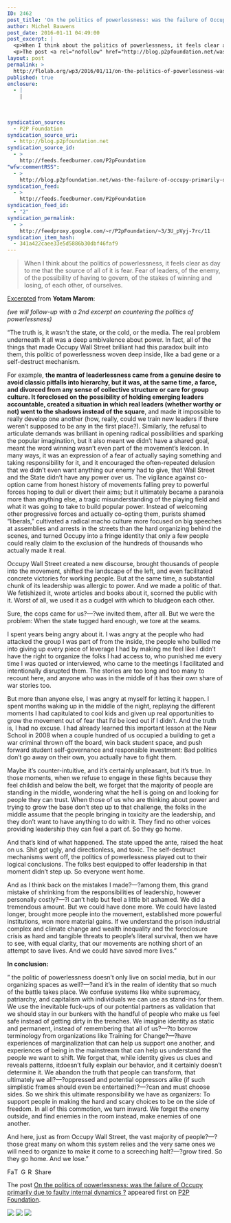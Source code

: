 ```yaml
---
ID: 2462
post_title: 'On the politics of powerlessness: was the failure of Occupy primarily due to faulty internal dynamics ?'
author: Michel Bauwens
post_date: 2016-01-11 04:49:00
post_excerpt: |
  <p>When I think about the politics of powerlessness, it feels clear as day to me that the source of all of it is fear. Fear of leaders, of the enemy, of the possibility of having to govern, of the stakes of winning and losing, of each other, of ourselves. Excerpted from Yotam Marom: (we will [&hellip;]</p>
  <p>The post <a rel="nofollow" href="http://blog.p2pfoundation.net/was-the-failure-of-occupy-primarily-due-to-faulty-internal-dynamics/2016/01/11">On the politics of powerlessness: was the failure of Occupy primarily due to faulty internal dynamics ?</a> appeared first on <a rel="nofollow" href="http://blog.p2pfoundation.net/">P2P Foundation</a>.</p>
layout: post
permalink: >
  http://flolab.org/wp3/2016/01/11/on-the-politics-of-powerlessness-was-the-failure-of-occupy-primarily-due-to-faulty-internal-dynamics/
published: true
enclosure:
  - |
    |
        
        
        
syndication_source:
  - P2P Foundation
syndication_source_uri:
  - http://blog.p2pfoundation.net
syndication_source_id:
  - >
    http://feeds.feedburner.com/P2pFoundation
"wfw:commentRSS":
  - >
    http://blog.p2pfoundation.net/was-the-failure-of-occupy-primarily-due-to-faulty-internal-dynamics/2016/01/11/feed
syndication_feed:
  - >
    http://feeds.feedburner.com/P2pFoundation
syndication_feed_id:
  - "2"
syndication_permalink:
  - >
    http://feedproxy.google.com/~r/P2pFoundation/~3/3U_pVyj-7rc/11
syndication_item_hash:
  - 341a422caee33e5d5886b30dbf46faf9
---
```

> When I think about the politics of powerlessness, it feels clear as day to me that the source of all of it is fear. Fear of leaders, of the enemy, of the possibility of having to govern, of the stakes of winning and losing, of each other, of ourselves.

[Excerpted][1] from **Yotam Marom**:

*(we will follow-up with a 2nd excerpt on countering the politics of powerlessness)*

“The truth is, it wasn’t the state, or the cold, or the media. The real problem underneath it all was a deep ambivalence about power. In fact, all of the things that made Occupy Wall Street brilliant had this paradox built into them, this politic of powerlessness woven deep inside, like a bad gene or a self-destruct mechanism.

For example, **the mantra of leaderlessness came from a genuine desire to avoid classic pitfalls into hierarchy, but it was, at the same time, a farce, and divorced from any sense of collective structure or care for group culture. It foreclosed on the possibility of holding emerging leaders accountable, created a situation in which real leaders (whether worthy or not) went to the shadows instead of the square**, and made it impossible to really develop one another (how, really, could we train new leaders if there weren’t supposed to be any in the first place?). Similarly, the refusal to articulate demands was brilliant in opening radical possibilities and sparking the popular imagination, but it also meant we didn’t have a shared goal, meant the word winning wasn’t even part of the movement’s lexicon. In many ways, it was an expression of a fear of actually saying something and taking responsibility for it, and it encouraged the often-repeated delusion that we didn’t even want anything our enemy had to give, that Wall Street and the State didn’t have any power over us. The vigilance against co-option came from honest history of movements falling prey to powerful forces hoping to dull or divert their aims; but it ultimately became a paranoia more than anything else, a tragic misunderstanding of the playing field and what it was going to take to build popular power. Instead of welcoming other progressive forces and actually co-opting them, purists shamed “liberals,” cultivated a radical macho culture more focused on big speeches at assemblies and arrests in the streets than the hard organizing behind the scenes, and turned Occupy into a fringe identity that only a few people could really claim to the exclusion of the hundreds of thousands who actually made it real.

Occupy Wall Street created a new discourse, brought thousands of people into the movement, shifted the landscape of the left, and even facilitated concrete victories for working people. But at the same time, a substantial chunk of its leadership was allergic to power. And we made a politic of that. We fetishized it, wrote articles and books about it, scorned the public with it. Worst of all, we used it as a cudgel with which to bludgeon each other.

Sure, the cops came for us?—?we invited them, after all. But we were the problem: When the state tugged hard enough, we tore at the seams.

I spent years being angry about it. I was angry at the people who had attacked the group I was part of from the inside, the people who bullied me into giving up every piece of leverage I had by making me feel like I didn’t have the right to organize the folks I had access to, who punished me every time I was quoted or interviewed, who came to the meetings I facilitated and intentionally disrupted them. The stories are too long and too many to recount here, and anyone who was in the middle of it has their own share of war stories too.

But more than anyone else, I was angry at myself for letting it happen. I spent months waking up in the middle of the night, replaying the different moments I had capitulated to cool kids and given up real opportunities to grow the movement out of fear that I’d be iced out if I didn’t. And the truth is, I had no excuse. I had already learned this important lesson at the New School in 2008 when a couple hundred of us occupied a building to get a war criminal thrown off the board, win back student space, and push forward student self-governance and responsible investment: Bad politics don’t go away on their own, you actually have to fight them.

Maybe it’s counter-intuitive, and it’s certainly unpleasant, but it’s true. In those moments, when we refuse to engage in these fights because they feel childish and below the belt, we forget that the majority of people are standing in the middle, wondering what the hell is going on and looking for people they can trust. When those of us who are thinking about power and trying to grow the base don’t step up to that challenge, the folks in the middle assume that the people bringing in toxicity are the leadership, and they don’t want to have anything to do with it. They find no other voices providing leadership they can feel a part of. So they go home.

And that’s kind of what happened. The state upped the ante, raised the heat on us. Shit got ugly, and directionless, and toxic. The self-destruct mechanisms went off, the politics of powerlessness played out to their logical conclusions. The folks best equipped to offer leadership in that moment didn’t step up. So everyone went home.

And as I think back on the mistakes I made?—?among them, this grand mistake of shrinking from the responsibilities of leadership, however personally costly?—?I can’t help but feel a little bit ashamed. We did a tremendous amount. But we could have done more. We could have lasted longer, brought more people into the movement, established more powerful institutions, won more material gains. If we understand the prison industrial complex and climate change and wealth inequality and the foreclosure crisis as hard and tangible threats to people’s literal survival, then we have to see, with equal clarity, that our movements are nothing short of an attempt to save lives. And we could have saved more lives.”

**In conclusion:**

” the politic of powerlessness doesn’t only live on social media, but in our organizing spaces as well?—?and it’s in the realm of identity that so much of the battle takes place. We confuse systems like white supremacy, patriarchy, and capitalism with individuals we can use as stand-ins for them. We use the inevitable fuck-ups of our potential partners as validation that we should stay in our bunkers with the handful of people who make us feel safe instead of getting dirty in the trenches. We imagine identity as static and permanent, instead of remembering that all of us?—?to borrow terminology from organizations like Training for Change?—?have experiences of marginalization that can help us support one another, and experiences of being in the mainstream that can help us understand the people we want to shift. We forget that, while identity gives us clues and reveals patterns, itdoesn’t fully explain our behavior, and it certainly doesn’t determine it. We abandon the truth that people can transform, that ultimately we all?—?oppressed and potential oppressors alike (if such simplistic frames should even be entertained)?—?can and must choose sides. So we shirk this ultimate responsibility we have as organizers: To support people in making the hard and scary choices to be on the side of freedom. In all of this commotion, we turn inward. We forget the enemy outside, and find enemies in the room instead, make enemies of one another.

And here, just as from Occupy Wall Street, the vast majority of people?—?those great many on whom this system relies and the very same ones we will need to organize to make it come to a screeching halt?—?grow tired. So they go home. And we lose.”

<a class="a2a_button_facebook" href="http://www.addtoany.com/add_to/facebook?linkurl=http%3A%2F%2Fblog.p2pfoundation.net%2Fwas-the-failure-of-occupy-primarily-due-to-faulty-internal-dynamics%2F2016%2F01%2F11&linkname=On%20the%20politics%20of%20powerlessness%3A%20was%20the%20failure%20of%20Occupy%20primarily%20due%20to%20faulty%20internal%20dynamics%20%3F" title="Facebook" rel="nofollow"><img src="http://blog.p2pfoundation.net/wp-content/plugins/add-to-any/icons/facebook.png" width="16" height="16" alt="Facebook" /></a><a class="a2a_button_twitter" href="http://www.addtoany.com/add_to/twitter?linkurl=http%3A%2F%2Fblog.p2pfoundation.net%2Fwas-the-failure-of-occupy-primarily-due-to-faulty-internal-dynamics%2F2016%2F01%2F11&linkname=On%20the%20politics%20of%20powerlessness%3A%20was%20the%20failure%20of%20Occupy%20primarily%20due%20to%20faulty%20internal%20dynamics%20%3F" title="Twitter" rel="nofollow"><img src="http://blog.p2pfoundation.net/wp-content/plugins/add-to-any/icons/twitter.png" width="16" height="16" alt="Twitter" /></a><a class="a2a_button_google_plus" href="http://www.addtoany.com/add_to/google_plus?linkurl=http%3A%2F%2Fblog.p2pfoundation.net%2Fwas-the-failure-of-occupy-primarily-due-to-faulty-internal-dynamics%2F2016%2F01%2F11&linkname=On%20the%20politics%20of%20powerlessness%3A%20was%20the%20failure%20of%20Occupy%20primarily%20due%20to%20faulty%20internal%20dynamics%20%3F" title="Google+" rel="nofollow"><img src="http://blog.p2pfoundation.net/wp-content/plugins/add-to-any/icons/google_plus.png" width="16" height="16" alt="Google+" /></a><a class="a2a_button_reddit" href="http://www.addtoany.com/add_to/reddit?linkurl=http%3A%2F%2Fblog.p2pfoundation.net%2Fwas-the-failure-of-occupy-primarily-due-to-faulty-internal-dynamics%2F2016%2F01%2F11&linkname=On%20the%20politics%20of%20powerlessness%3A%20was%20the%20failure%20of%20Occupy%20primarily%20due%20to%20faulty%20internal%20dynamics%20%3F" title="Reddit" rel="nofollow"><img src="http://blog.p2pfoundation.net/wp-content/plugins/add-to-any/icons/reddit.png" width="16" height="16" alt="Reddit" /></a><a class="a2a_dd a2a_target addtoany_share_save" href="https://www.addtoany.com/share#url=http%3A%2F%2Fblog.p2pfoundation.net%2Fwas-the-failure-of-occupy-primarily-due-to-faulty-internal-dynamics%2F2016%2F01%2F11&title=On%20the%20politics%20of%20powerlessness%3A%20was%20the%20failure%20of%20Occupy%20primarily%20due%20to%20faulty%20internal%20dynamics%20%3F" id="wpa2a_2"><img src="http://blog.p2pfoundation.net/wp-content/plugins/add-to-any/share_save_120_16.png" width="120" height="16" alt="Share" /></a>

The post <a rel="nofollow" href="http://blog.p2pfoundation.net/was-the-failure-of-occupy-primarily-due-to-faulty-internal-dynamics/2016/01/11">On the politics of powerlessness: was the failure of Occupy primarily due to faulty internal dynamics ?</a> appeared first on <a rel="nofollow" href="http://blog.p2pfoundation.net/">P2P Foundation</a>.

<div class="feedflare">
  <a href="http://feeds.feedburner.com/~ff/P2pFoundation?a=3U_pVyj-7rc:BeH-qfSJ-2M:7Q72WNTAKBA"><img src="http://feeds.feedburner.com/~ff/P2pFoundation?d=7Q72WNTAKBA" border="0" /></img></a> <a href="http://feeds.feedburner.com/~ff/P2pFoundation?a=3U_pVyj-7rc:BeH-qfSJ-2M:D7DqB2pKExk"><img src="http://feeds.feedburner.com/~ff/P2pFoundation?i=3U_pVyj-7rc:BeH-qfSJ-2M:D7DqB2pKExk" border="0" /></img></a> <a href="http://feeds.feedburner.com/~ff/P2pFoundation?a=3U_pVyj-7rc:BeH-qfSJ-2M:2mJPEYqXBVI"><img src="http://feeds.feedburner.com/~ff/P2pFoundation?d=2mJPEYqXBVI" border="0" /></img></a>
</div>

<img src="http://feeds.feedburner.com/~r/P2pFoundation/~4/3U_pVyj-7rc" height="1" width="1" alt="" />

 [1]: http://www.alternet.org/occupy-wall-street/what-really-caused-implosion-occupy-movement-insiders-view